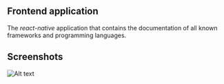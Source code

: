 ## Frontend application
The *react-native* application that contains the documentation of all known frameworks and programming languages.

## Screenshots
![Alt text](https://user-images.githubusercontent.com/39063311/67250469-3723fd80-f474-11e9-8d11-09546cf8521e.jpg "Optional title")

